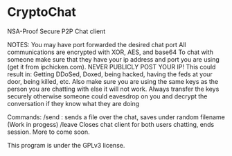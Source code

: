 # CryptoChat
NSA-Proof Secure P2P Chat client

NOTES:
  You may have port forwarded the desired chat port
  All communications are encrypted with XOR, AES, and base64
  To chat with someone make sure that they have your ip address and port you are using (get it from ipchicken.com).
  NEVER PUBLICLY POST YOUR IP! This could result in: Getting DDoSed, Doxed, being hacked, having the feds at your door, being killed, etc.
  Also make sure you are using the same keys as the person you are chatting with else it will not work.
  Always transfer the keys securely otherwise someone could eavesdrop on you and decrypt the conversation if they know what they are doing
  
Commands:
  /send <file>:
    sends a file over the chat, saves under random filename (Work in progess)
  /leave
    Closes chat client for both users chatting, ends session.
  More to come soon.

This program is under the GPLv3 license.
